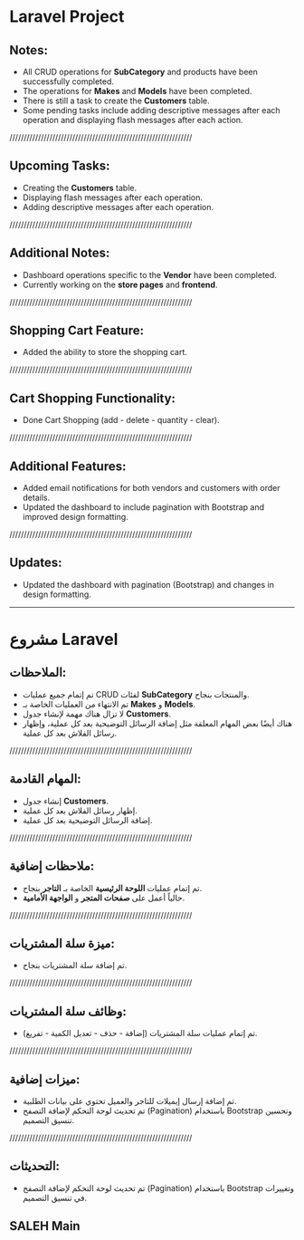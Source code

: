 # Laravel Project

## Notes:
- All CRUD operations for **SubCategory** and products have been successfully completed.
- The operations for **Makes** and **Models** have been completed.
- There is still a task to create the **Customers** table.
- Some pending tasks include adding descriptive messages after each operation and displaying flash messages after each action.


////////////////////////////////////////////////////////////////



## Upcoming Tasks:
- Creating the **Customers** table.
- Displaying flash messages after each operation.
- Adding descriptive messages after each operation.


////////////////////////////////////////////////////////////////



## Additional Notes:
- Dashboard operations specific to the **Vendor** have been completed.
- Currently working on the **store pages** and **frontend**.


////////////////////////////////////////////////////////////////


 
## Shopping Cart Feature:
- Added the ability to store the shopping cart.


////////////////////////////////////////////////////////////////




## Cart Shopping Functionality:
- Done Cart Shopping (add - delete - quantity - clear).


////////////////////////////////////////////////////////////////




## Additional Features:
- Added email notifications for both vendors and customers with order details.
- Updated the dashboard to include pagination with Bootstrap and improved design formatting.


////////////////////////////////////////////////////////////////




## Updates:
- Updated the dashboard with pagination (Bootstrap) and changes in design formatting.

--------------------------------------------------------

# مشروع Laravel






## الملاحظات:
- تم إتمام جميع عمليات CRUD لفئات **SubCategory** والمنتجات بنجاح.
- تم الانتهاء من العمليات الخاصة بـ **Makes** و **Models**.
- لا تزال هناك مهمة لإنشاء جدول **Customers**.
- هناك أيضًا بعض المهام المعلقة مثل إضافة الرسائل التوضيحية بعد كل عملية، وإظهار رسائل الفلاش بعد كل عملية.


////////////////////////////////////////////////////////////////




## المهام القادمة:
- إنشاء جدول **Customers**.
- إظهار رسائل الفلاش بعد كل عملية.
- إضافة الرسائل التوضيحية بعد كل عملية.


////////////////////////////////////////////////////////////////




## ملاحظات إضافية:
- تم إتمام عمليات **اللوحة الرئيسية** الخاصة بـ **التاجر** بنجاح.
- حالياً أعمل على **صفحات المتجر** و **الواجهة الأمامية**.


////////////////////////////////////////////////////////////////




## ميزة سلة المشتريات:
- تم إضافة سلة المشتريات بنجاح.


////////////////////////////////////////////////////////////////




## وظائف سلة المشتريات:
- تم إتمام عمليات سلة المشتريات (إضافة - حذف - تعديل الكمية - تفريغ).



////////////////////////////////////////////////////////////////





## ميزات إضافية:
- تم إضافة إرسال إيميلات للتاجر والعميل تحتوي على بيانات الطلبية.
- تم تحديث لوحة التحكم لإضافة التصفح (Pagination) باستخدام Bootstrap وتحسين تنسيق التصميم.



////////////////////////////////////////////////////////////////




## التحديثات:
- تم تحديث لوحة التحكم لإضافة التصفح (Pagination) باستخدام Bootstrap وتغييرات في تنسيق التصميم.




## SALEH Main